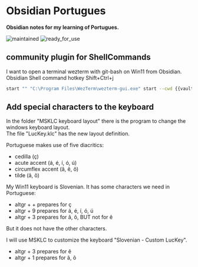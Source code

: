 # Obsidian Portugues

**Obsidian notes for my learning of Portugues.**

 ![maintained](https://img.shields.io/badge/maintained-green)
 ![ready_for_use](https://img.shields.io/badge/ready_for_use-green)
 
## community plugin for ShellCommands

I want to open a terminal wezterm with git-bash on Win11 from Obsidian.  
Obsidian Shell command hotkey Shift+Ctrl+j  

```bash
start "" "C:\Program Files\WezTerm\wezterm-gui.exe" start --cwd {{vault_path}} -- "C:\\Program Files\\Git\\bin\\bash.exe" -l
```

## Add special characters to the keyboard

In the folder "MSKLC keyboard layout" there is the program to change the windows keyboard layout.  
The file "LucKey.klc" has the new layout definition.  

Portuguese makes use of five diacritics:

- cedilla (ç)
- acute accent (á, é, í, ó, ú)
- circumflex accent (â, ê, ô)
- tilde (ã, õ)

My Win11 keyboard is Slovenian.
It has some characters we need in Portuguese:

- altgr + + prepares for ç
- altgr + 9 prepares for á, é, í, ó, ú
- altgr + 3 prepares for â, ô, BUT not for ê

But it does not have the other characters.

I will use MSKLC to customize the keyboard "Slovenian - Custom LucKey".

- altgr + 3 prepares for ê
- altgr + 1 prepares for ã, õ
